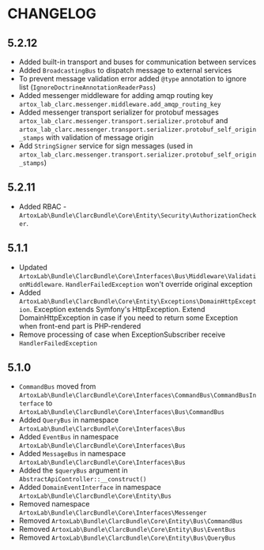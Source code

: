 # CHANGELOG

## 5.2.12
+ Added built-in transport and buses for communication between services
+ Added `BroadcastingBus` to dispatch message to external services
+ To prevent message validation error added `@type` annotation to ignore list (`IgnoreDoctrineAnnotationReaderPass`)
+ Added messenger middleware for adding amqp routing key `artox_lab_clarc.messenger.middleware.add_amqp_routing_key`
+ Added messenger transport serializer for protobuf messages `artox_lab_clarc.messenger.transport.serializer.protobuf` and `artox_lab_clarc.messenger.transport.serializer.protobuf_self_origin_stamps` with validation of message origin
+ Add `StringSigner` service for sign messages (used in `artox_lab_clarc.messenger.transport.serializer.protobuf_self_origin_stamps`)

## 5.2.11
* Added RBAC - `ArtoxLab\Bundle\ClarcBundle\Core\Entity\Security\AuthorizationChecker`.

## 5.1.1
* Updated `ArtoxLab\Bundle\ClarcBundle\Core\Interfaces\Bus\Middleware\ValidationMiddleware`. 
  `HandlerFailedException` won't override original exception
* Added `ArtoxLab\Bundle\ClarcBundle\Core\Entity\Exceptions\DomainHttpException`. 
  Exception extends Symfony's HttpException. Extend DomainHttpException in case
  if you need to return some Exception when front-end part is PHP-rendered
* Remove processing of case when ExceptionSubscriber receive `HandlerFailedException`
  

## 5.1.0

* `CommandBus` moved from `ArtoxLab\Bundle\ClarcBundle\Core\Interfaces\CommandBus\CommandBusInterface`
  to `ArtoxLab\Bundle\ClarcBundle\Core\Interfaces\Bus\CommandBus`
* Added `QueryBus` in namespace `ArtoxLab\Bundle\ClarcBundle\Core\Interfaces\Bus`
* Added `EventBus` in namespace `ArtoxLab\Bundle\ClarcBundle\Core\Interfaces\Bus`
* Added `MessageBus` in namespace `ArtoxLab\Bundle\ClarcBundle\Core\Interfaces\Bus`
* Added the `$queryBus` argument in `AbstractApiController::__construct()`
* Added `DomainEventInterface` in namespace `ArtoxLab\Bundle\ClarcBundle\Core\Entity\Bus`
* Removed namespace `ArtoxLab\Bundle\ClarcBundle\Core\Interfaces\Messenger`
* Removed `ArtoxLab\Bundle\ClarcBundle\Core\Entity\Bus\CommandBus`
* Removed `ArtoxLab\Bundle\ClarcBundle\Core\Entity\Bus\EventBus`
* Removed `ArtoxLab\Bundle\ClarcBundle\Core\Entity\Bus\QueryBus`

